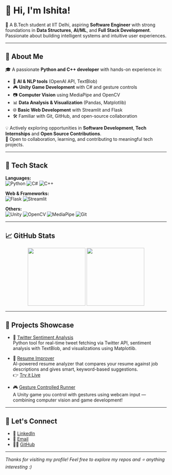# 👋 Hi, I'm Ishita!

🎯 A B.Tech student at IIT Delhi, aspiring **Software Engineer** with strong foundations in **Data Structures**, **AI/ML**, and **Full Stack Development**. Passionate about building intelligent systems and intuitive user experiences.

---

## 🧠 About Me

🎓 A passionate **Python and C++ developer** with hands-on experience in:
- 🧠 **AI & NLP tools** (OpenAI API, TextBlob)
- 🎮 **Unity Game Development** with C# and gesture controls
- 📷 **Computer Vision** using MediaPipe and OpenCV
- 📊 **Data Analysis & Visualization** (Pandas, Matplotlib)
- 🌐 **Basic Web Development** with Streamlit and Flask
- 🛠️ Familiar with Git, GitHub, and open-source collaboration

💡 Actively exploring opportunities in **Software Development**, **Tech Internships** and **Open Source Contributions**.  
🤝 Open to collaboration, learning, and contributing to meaningful tech projects.

---

## 🚀 Tech Stack

**Languages:**  
![Python](https://img.shields.io/badge/-Python-3776AB?logo=python&logoColor=white&style=flat)
![C#](https://img.shields.io/badge/-C%23-239120?logo=c-sharp&logoColor=white&style=flat)
![C++](https://img.shields.io/badge/-C++-00599C?logo=c%2b%2b&logoColor=white&style=flat)

**Web & Frameworks:**  
![Flask](https://img.shields.io/badge/-Flask-000000?logo=flask&logoColor=white&style=flat)
![Streamlit](https://img.shields.io/badge/-Streamlit-FF4B4B?logo=streamlit&logoColor=white&style=flat)

**Others:**  
![Unity](https://img.shields.io/badge/-Unity-000000?logo=unity&logoColor=white&style=flat)
![OpenCV](https://img.shields.io/badge/-OpenCV-5C3EE8?logo=opencv&logoColor=white&style=flat)
![MediaPipe](https://img.shields.io/badge/-MediaPipe-FF6F00?style=flat)
![Git](https://img.shields.io/badge/-Git-F05032?logo=git&logoColor=white&style=flat)

---

## 📈 GitHub Stats

<p align="center">
  <img src="https://github-readme-stats.vercel.app/api?username=IsJn-227&show_icons=true&theme=radical" height="180"/>
  <img src="https://github-readme-stats.vercel.app/api/top-langs/?username=IsJn-227&layout=compact&theme=radical" height="180"/>
</p>

---

## 🌟 Projects Showcase

- 💬 [Twitter Sentiment Analysis](https://github.com/IsJn-227/twitter-sentiment-analysis)  
    Python tool for real-time tweet fetching via Twitter API, sentiment analysis with TextBlob, and visualizations using Matplotlib.

- 🧠 [Resume Improver](https://github.com/IsJn-227/resume_improver)  
    AI-powered resume analyzer that compares your resume against job descriptions and gives smart, keyword-based suggestions.  
    👉 [Try it Live](https://resumeimprover-ypeot5agzjyl68nudkmqkk.streamlit.app/)
  
- 🎮 [Gesture Controlled Runner](https://github.com/IsJn-227/Gesture_Controlled_Runner)  
    A Unity game you control with gestures using webcam input — combining computer vision and game development!



---

## 🤝 Let's Connect

- 💼 [LinkedIn](https://www.linkedin.com/in/ishita-jain-247isjn/)
- 📧 [Email](mailto:ishjain2712@gmail.com)
- 🧑‍💻 [GitHub](https://github.com/IsJn-227)

---

_Thanks for visiting my profile! Feel free to explore my repos and ⭐ anything interesting :)_
